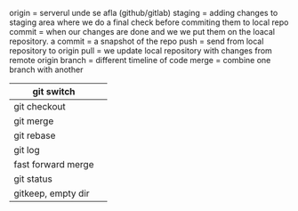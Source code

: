 origin = serverul unde se afla (github/gitlab)
staging = adding changes to staging area where we do a final check before commiting them to local repo
commit = when our changes are done and we we put them on the loacal repository. a commit = a snapshot of the repo
push = send from local repository to origin
pull = we update local repository with changes from remote origin
branch = different timeline of code 
merge = combine one branch with another 



| git switch         |     |
| ------------------ | --- |
| git checkout       |     |
| git merge          |     |
| git rebase         |     |
| git log            |     |
| fast forward merge |     |
| git status         |     |
| gitkeep, empty dir |     |
